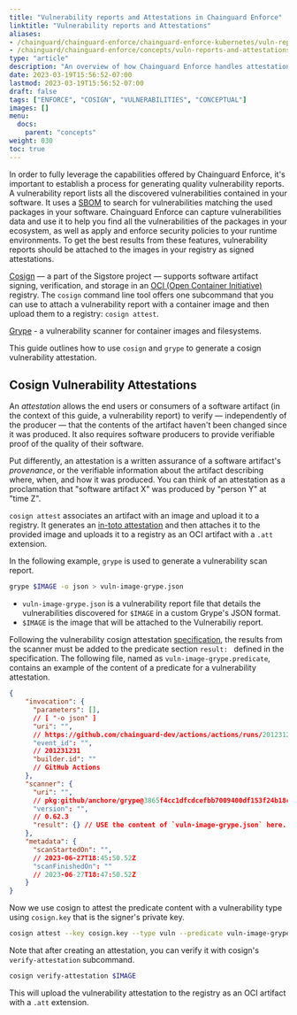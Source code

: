```yaml
---
title: "Vulnerability reports and Attestations in Chainguard Enforce"
linktitle: "Vulnerability reports and Attestations"
aliases:
- /chainguard/chainguard-enforce/chainguard-enforce-kubernetes/vuln-reports-and-attestations/
- /chainguard/chainguard-enforce/concepts/vuln-reports-and-attestations/
type: "article"
description: "An overview of how Chainguard Enforce handles attestations of vulnerability reports"
date: 2023-03-19T15:56:52-07:00
lastmod: 2023-03-19T15:56:52-07:00
draft: false
tags: ["ENFORCE", "COSIGN", "VULNERABILITIES", "CONCEPTUAL"]
images: []
menu:
  docs:
    parent: "concepts"
weight: 030
toc: true
---
```


In order to fully leverage the capabilities offered by Chainguard Enforce, it's important to establish a process for generating quality vulnerability reports.
A vulnerability report lists all the discovered vulnerabilities contained in your software. It uses a [SBOM](/open-source/sbom/) to search for vulnerabilities matching the used packages in your software.
Chainguard Enforce can capture vulnerabilities data and use it to help you find all the vulnerabilities of the packages in your ecosystem, as well as apply and enforce security policies to your runtime environments.
To get the best results from these features, vulnerability reports should be attached to the images in your registry as signed attestations.

[Cosign](/open-source/sigstore/cosign/an-introduction-to-cosign/)  — a part of the Sigstore project — supports software artifact signing, verification, and storage in an [OCI (Open Container Initiative)](/open-source/oci/) registry.
The `cosign` command line tool offers one subcommand that you can use to attach a vulnerability report with a container image and then upload them to a registry: `cosign attest`.

[Grype](https://github.com/anchore/grype)  - a vulnerability scanner for container images and filesystems.

This guide outlines how to use `cosign` and `grype` to generate a cosign vulnerability attestation.

## Cosign Vulnerability Attestations

An *attestation* allows the end users or consumers of a software artifact (in the context of this guide, a vulnerability report) to verify — independently of the producer — that the contents of the artifact haven't been changed since it was produced. It also requires software producers to provide verifiable proof of the quality of their software.

Put differently, an attestation is a written assurance of a software artifact's *provenance*, or the verifiable information about the artifact describing where, when, and how it was produced. You can think of an attestation as a proclamation that "software artifact X" was produced by "person Y" at "time Z".

`cosign attest` associates an artifact with an image and upload it to a registry. It generates an [in-toto attestation](https://in-toto.io/) and then attaches it to the provided image and uploads it to a registry as an OCI artifact with a `.att` extension.

In the following example, `grype` is used to generate a vulnerability scan report.

```sh
grype $IMAGE -o json > vuln-image-grype.json
```

* `vuln-image-grype.json` is a vulnerability report file that details the vulnerabilities discovered for `$IMAGE` in a custom Grype's JSON format.
* `$IMAGE` is the image that will be attached to the Vulnerabiliy report.

Following the vulnerability cosign attestation [specification](https://github.com/sigstore/cosign/blob/main/specs/COSIGN_VULN_ATTESTATION_SPEC.md), the results
from the scanner must be added to the predicate section `result: ` defined in the specification.
The following file, named as `vuln-image-grype.predicate`, contains an example of the content of a predicate for a vulnerability attestation.

```json
{
    "invocation": {
      "parameters": [],
      // [ "-o json" ]
      "uri": "",
      // https://github.com/chainguard-dev/actions/actions/runs/201231231
      "event_id": "",
      // 201231231
      "builder.id": ""
      // GitHub Actions
    },
    "scanner": {
      "uri": "",
      // pkg:github/anchore/grype@3865f4cc1dfcdcefbb7009400df153f24b18c772
      "version": "",
      // 0.62.3
      "result": {} // USE the content of `vuln-image-grype.json` here.
    },
    "metadata": {
      "scanStartedOn": "",
      // 2023-06-27T18:45:50.52Z
      "scanFinishedOn": ""
      // 2023-06-27T18:47:50.52Z
    }
}
```

Now we use cosign to attest the predicate content with a vulnerability type using `cosign.key` that is the signer's private key.

```sh
cosign attest --key cosign.key --type vuln --predicate vuln-image-grype.predicate $IMAGE
```

Note that after creating an attestation, you can verify it with cosign's `verify-attestation` subcommand.

```sh
cosign verify-attestation $IMAGE
```

This will upload the vulnerability attestation to the registry as an OCI artifact with a `.att` extension.
